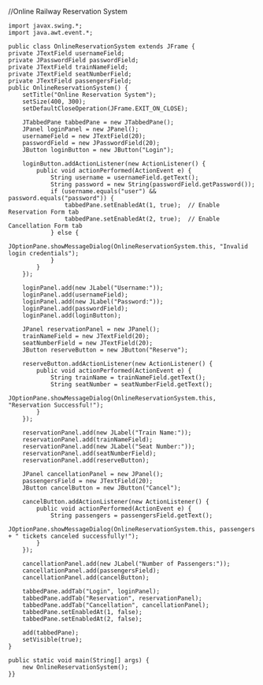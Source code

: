 //Online Railway Reservation System

    
    
    import javax.swing.*;
    import java.awt.event.*;

    public class OnlineReservationSystem extends JFrame {
    private JTextField usernameField;
    private JPasswordField passwordField;
    private JTextField trainNameField;
    private JTextField seatNumberField;
    private JTextField passengersField;
    public OnlineReservationSystem() {
        setTitle("Online Reservation System");
        setSize(400, 300);
        setDefaultCloseOperation(JFrame.EXIT_ON_CLOSE);

        JTabbedPane tabbedPane = new JTabbedPane();
        JPanel loginPanel = new JPanel();
        usernameField = new JTextField(20);
        passwordField = new JPasswordField(20);
        JButton loginButton = new JButton("Login");

        loginButton.addActionListener(new ActionListener() {
            public void actionPerformed(ActionEvent e) {
                String username = usernameField.getText();
                String password = new String(passwordField.getPassword());
                if (username.equals("user") && password.equals("password")) {
                    tabbedPane.setEnabledAt(1, true);  // Enable Reservation Form tab
                    tabbedPane.setEnabledAt(2, true);  // Enable Cancellation Form tab
                } else {
                    JOptionPane.showMessageDialog(OnlineReservationSystem.this, "Invalid login credentials");
                }
            }
        });

        loginPanel.add(new JLabel("Username:"));
        loginPanel.add(usernameField);
        loginPanel.add(new JLabel("Password:"));
        loginPanel.add(passwordField);
        loginPanel.add(loginButton);

        JPanel reservationPanel = new JPanel();
        trainNameField = new JTextField(20);
        seatNumberField = new JTextField(20);
        JButton reserveButton = new JButton("Reserve");

        reserveButton.addActionListener(new ActionListener() {
            public void actionPerformed(ActionEvent e) {
                String trainName = trainNameField.getText();
                String seatNumber = seatNumberField.getText();
                JOptionPane.showMessageDialog(OnlineReservationSystem.this, "Reservation Successful!");
            }
        });

        reservationPanel.add(new JLabel("Train Name:"));
        reservationPanel.add(trainNameField);
        reservationPanel.add(new JLabel("Seat Number:"));
        reservationPanel.add(seatNumberField);
        reservationPanel.add(reserveButton);

        JPanel cancellationPanel = new JPanel();
        passengersField = new JTextField(20);
        JButton cancelButton = new JButton("Cancel");

        cancelButton.addActionListener(new ActionListener() {
            public void actionPerformed(ActionEvent e) {
                String passengers = passengersField.getText();
                JOptionPane.showMessageDialog(OnlineReservationSystem.this, passengers + " tickets canceled successfully!");
            }
        });

        cancellationPanel.add(new JLabel("Number of Passengers:"));
        cancellationPanel.add(passengersField);
        cancellationPanel.add(cancelButton);

        tabbedPane.addTab("Login", loginPanel);
        tabbedPane.addTab("Reservation", reservationPanel);
        tabbedPane.addTab("Cancellation", cancellationPanel);
        tabbedPane.setEnabledAt(1, false);
        tabbedPane.setEnabledAt(2, false);

        add(tabbedPane);
        setVisible(true);
    }

    public static void main(String[] args) {
        new OnlineReservationSystem();
    }}
